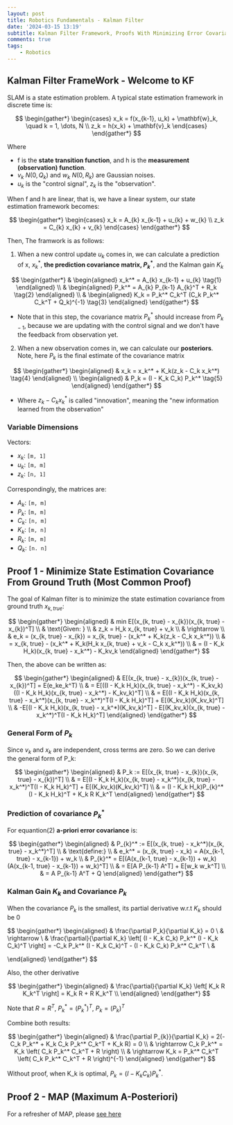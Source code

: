 ```yaml
---
layout: post
title: Robotics Fundamentals - Kalman Filter
date: '2024-03-15 13:19'
subtitle: Kalman Filter Framework, Proofs With Minimizing Error Covariance
comments: true
tags:
    - Robotics
---
```


## Kalman Filter FrameWork -  Welcome to KF

SLAM is a state estimation problem. A typical state estimation framework in discrete time is:

$$
\begin{gather*}
\begin{cases}
    x_k = f(x_{k-1}, u_k) + \mathbf{w}_k, \quad k = 1, \dots, N \\
    z_k = h(x_k) + \mathbf{v}_k
\end{cases}
\end{gather*}
$$

Where

- f is the **state transition function**, and h is the **measurement (observation) function**.
- $v_k ~ N(0, Q_k)$ and $w_k ~ N(0, R_k)$ are Gaussian noises.
- $u_k$ is the "control signal", $z_k$ is the "observation".

When f and h are linear, that is, we have a linear system, our state estimation framework becomes:

$$
\begin{gather*}
\begin{cases}
    x_k = A_{k} x_{k-1} + u_{k} + w_{k} \\
    z_k = C_{k} x_{k} + v_{k}
\end{cases}
\end{gather*}
$$

Then, The framwork is as follows:

1. When a new control update $u_k$ comes in, we can calculate a prediction of x, $x_k^*$, **the prediction covariance matrix, $P_k^*$**, and the Kalman gain $K_k$

$$
\begin{gather*}
& \begin{aligned}
x_k^* = A_{k} x_{k-1} + u_{k}  \tag{1}
\end{aligned}
\\
& \begin{aligned}
P_k^* = A_{k} P_{k-1} A_{k}^T + R_k \tag{2}
\end{aligned}
\\
& \begin{aligned}
K_k = P_k^* C_k^T (C_k P_k^* C_k^T + Q_k)^{-1}  \tag{3}
\end{aligned}
\end{gather*}
$$

- Note that in this step, the covariance matrix $P_k^*$ should increase from $P_{k-1}$, because we are updating with the control signal and we don't have the feedback from observation yet.

2. When a new observation comes in, we can calculate our **posteriors**. Note, here $P_k$ is the final estimate of the covariance matrix

$$
\begin{gather*}
\begin{aligned}
& x_k = x_k^* + K_k(z_k - C_k x_k^*)    \tag{4}
\end{aligned}
\\
\begin{aligned}
& P_k = (I - K_k C_k) P_k^*     \tag{5}
\end{aligned}
\end{gather*}
$$

- Where $z_k - C_k x_k^*$ is called "innovation", meaning the "new information learned from the observation"

### Variable Dimensions

Vectors:

- $x_k$: `[m, 1]`
- $u_k$: `[m, m]`
- $z_k$: `[n, 1]`

Correspondingly, the matrices are:

- $A_k$: `[m, m]`
- $P_k$: `[m, m]`
- $C_k$: `[n, m]`
- $K_k$: `[m, n]`
- $R_k$: `[m, m]`
- $Q_k$: `[n. n]`

## Proof 1 - Minimize State Estimation Covariance From Ground Truth (Most Common Proof)

The goal of Kalman filter is to minimize the state estimation covariance from ground truth $x_{k, true}$:

$$
\begin{gather*}
\begin{aligned}
& min E[(x_{k, true} - x_{k})(x_{k, true} - x_{k})^T]
\\
& \text{Given: }
\\
& z_k = H_k x_{k, true} + v_k
\\
& \rightarrow
\\
& e_k = (x_{k, true} - x_{k}) = x_{k, true} - (x_k^* + K_k(z_k - C_k x_k^*))
\\
& = x_{k, true} - (x_k^* + K_k(H_k x_{k, true} + v_k - C_k x_k^*))
\\
& =  (I - K_k H_k)(x_{k, true} - x_k^*) - K_kv_k
\end{aligned}
\end{gather*}
$$

Then, the above can be written as:

$$
\begin{gather*}
\begin{aligned}
& E[(x_{k, true} - x_{k})(x_{k, true} - x_{k})^T] = E(e_ke_k^T)
\\
& = E[((I - K_k H_k)(x_{k, true} - x_k^*) - K_kv_k) ((I - K_k H_k)(x_{k, true} - x_k^*) - K_kv_k)^T]
\\
& = E[(I - K_k H_k)(x_{k, true} - x_k^*)(x_{k, true} - x_k^*)^T(I - K_k H_k)^T] + E[(K_kv_k)(K_kv_k)^T]
\\
& -E[(I - K_k H_k)(x_{k, true} - x_k^*)(K_kv_k)^T] - E[(K_kv_k)(x_{k, true} - x_k^*)^T(I - K_k H_k)^T]
\end{aligned}
\end{gather*}
$$

### General Form of $P_k$

Since $v_k$ and $x_k$ are independent, cross terms are zero. So we can derive the general form of P_k:

$$
\begin{gather*}
\begin{aligned}
& P_k := E[(x_{k, true} - x_{k})(x_{k, true} - x_{k})^T]
\\
& = E[(I - K_k H_k)(x_{k, true} - x_k^*)(x_{k, true} - x_k^*)^T(I - K_k H_k)^T] + E[(K_kv_k)(K_kv_k)^T]
\\
& = (I - K_k H_k)P_{k}^*(I - K_k H_k)^T + K_k R K_k^T
\end{aligned}
\end{gather*}
$$

### Prediction of covariance $P_{k}^*$

For equantion(2) **a-priori error covariance** is:

$$
\begin{gather*}
\begin{aligned}
& P_{k}^* := E[(x_{k, true} - x_k^*)(x_{k, true} - x_k^*)^T]
\\
& \text{define:}
\\
& e_k^* = (x_{k, true} - x_k) = A(x_{k-1, true} - x_{k-1}) + w_k
\\
& P_{k}^* = E[(A(x_{k-1, true} - x_{k-1}) + w_k) (A(x_{k-1, true} - x_{k-1}) + w_k)^T]
\\
& = E[A P_{k-1} A^T] + E[w_k w_k^T]
\\
& = A P_{k-1} A^T + Q
\end{aligned}
\end{gather*}
$$

### Kalman Gain $K_k$ and Covariance $P_k$

When the covariance $P_k$ is the smallest, its partial derivative w.r.t $K_k$ should be 0

$$
\begin{gather*}
\begin{aligned}
& \frac{\partial P_k}{\partial K_k} = 0
\\
& \rightarrow
\\
& \frac{\partial}{\partial K_k} \left[ (I - K_k C_k) P_k^* (I - K_k C_k)^T \right] = -C_k P_k^* (I - K_k C_k)^T - (I - K_k C_k) P_k^* C_k^T
\\
&

\end{aligned}
\end{gather*}
$$

Also, the other derivative

$$
\begin{gather*}
\begin{aligned}
& \frac{\partial}{\partial K_k} \left[ K_k R K_k^T \right] = K_k R + R K_k^T
\\
\end{aligned}
\end{gather*}
$$

Note that $R = R^T$, $P_k^* = (P_k^*)^T$, $P_k = (P_k)^T$

Combine both results:

$$
\begin{gather*}
\begin{aligned}
& \frac{\partial P_{k}}{\partial K_k} = 2(-C_k P_k^* + K_k C_k P_k^* C_k^T + K_k R) = 0
\\
& \rightarrow C_k P_k^* = K_k \left( C_k P_k^* C_k^T + R \right)
\\
& \rightarrow K_k = P_k^* C_k^T \left( C_k P_k^* C_k^T + R \right)^{-1}
\end{aligned}
\end{gather*}
$$

Without proof, when K_k is optimal, $P_k = (I - K_k C_k) P_k^*$.

## Proof 2 - MAP (Maximum A-Posteriori)

For a refresher of MAP, please [see here](../2017/2017-02-13-math-MAP-MLE.markdown)
